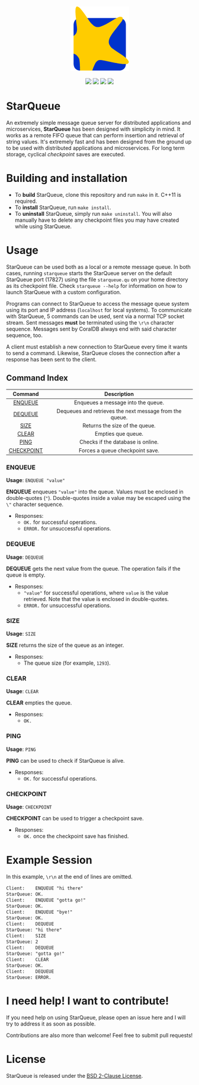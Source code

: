 <p align="center">
  <img src="https://github.com/Lartu/starqueue/blob/main/starqueue.png">
  <br><br>
  <img src="https://img.shields.io/badge/dev._version-v1.0.0-blue.svg">
  <img src="https://img.shields.io/badge/license-BSD_2.0-purple">
  <img src="https://img.shields.io/badge/starfish-many-yellow">
  <img src="https://img.shields.io/badge/prod._ready-almost_there-orange">
</p>

# StarQueue
An extremely simple message queue server for distributed applications and microservices, **StarQueue** has been designed with simplicity in mind. It works as a remote FIFO queue that can perform insertion and retrieval of string values. It's extremely fast and has been designed from the ground up to be used with distributed applications and microservices. For long term storage, cyclical *checkpoint* saves are executed.

# Building and installation
* To **build** StarQueue, clone this repository and run `make` in it. C++11 is required.
* To **install** StarQueue, run `make install`.
* To **uninstall** StarQueue, simply run `make uninstall`. You will also manually have to delete any checkpoint files you may have created while using StarQueue.

# Usage
StarQueue can be used both as a local or a remote message queue. In both cases, running `starqueue` starts the StarQueue server 
on the default StarQueue port (17827) using the file `starqueue.qu` on your home directory as its checkpoint file. Check `starqueue --help` for
information on how to launch StarQueue with a custom configuration.

Programs can connect to StarQueue to access the message queue system using its port and IP address (`localhost` for local systems). To communicate with
StarQueue, 5 commands can be used, sent via a normal TCP socket stream. Sent messages **must** be terminated using the `\r\n` character sequence.
Messages sent by CoralDB always end with said character sequence, too.

A client must establish a new connection to StarQueue every time it wants to send a command.
Likewise, StarQueue closes the connection after a response has been sent to the client.

## Command Index
Command | Description
:---: | :---:
[ENQUEUE](#ENQUEUE) | Enqueues a message into the queue.
[DEQUEUE](#DEQUEUE) | Dequeues and retrieves the next message from the queue.
[SIZE](#SIZE) | Returns the size of the queue.
[CLEAR](#CLEAR) | Empties que queue.
[PING](#PING) | Checks if the database is online.
[CHECKPOINT](#CHECKPOINT) | Forces a queue checkpoint save.

### ENQUEUE

**Usage**: ```ENQUEUE "value"```

**ENQUEUE** enqueues `"value"` into the queue. Values must be enclosed in double-quotes (`"`). Double-quotes inside a value may be escaped using the `\"` character sequence.
* Responses:
  * `OK.` for successful operations.
  * `ERROR.` for unsuccessful operations.

### DEQUEUE

**Usage**: ```DEQUEUE```

**DEQUEUE** gets the next value from the queue. The operation fails if the queue is empty.
* Responses:
  * `"value"` for successful operations, where `value` is the value retrieved. Note that the value is enclosed in double-quotes.
  * `ERROR.` for unsuccessful operations.


### SIZE

**Usage**: ```SIZE```

**SIZE** returns the size of the queue as an integer.
* Responses:
  * The queue size (for example, `1293`).

### CLEAR

**Usage**: ```CLEAR```

**CLEAR** empties the queue.
* Responses:
  * `OK.`

### PING

**Usage**: ```PING```

**PING** can be used to check if StarQueue is alive.
* Responses:
  * `OK.` for successful operations.

### CHECKPOINT

**Usage**: ```CHECKPOINT```

**CHECKPOINT** can be used to trigger a checkpoint save.
* Responses:
  * `OK.` once the checkpoint save has finished.

# Example Session

In this example, `\r\n` at the end of lines are omitted.

```
Client:    ENQUEUE "hi there"
StarQueue: OK.
Client:    ENQUEUE "gotta go!"
StarQueue: OK.
Client:    ENQUEUE "bye!"
StarQueue: OK.
Client:    DEQUEUE
StarQueue: "hi there"
Client:    SIZE
StarQueue: 2
Client:    DEQUEUE
StarQueue: "gotta go!"
Client:    CLEAR
StarQueue: OK.
Client:    DEQUEUE
StarQueue: ERROR.
```

# I need help! I want to contribute!

If you need help on using StarQueue, please open an issue here and I will try to address it as soon as possible.

Contributions are also more than welcome! Feel free to submit pull requests!

# License

StarQueue is released under the [BSD 2-Clause License](https://github.com/Lartu/coraldb/blob/main/LICENSE).

